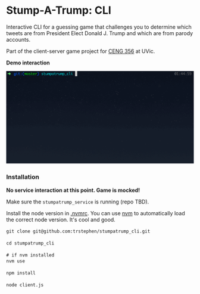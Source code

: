 Stump-A-Trump: CLI
=====
Interactive CLI for a guessing game that challenges you to determine which tweets are from President Elect Donald J. Trump and which are from parody accounts.

Part of the client-server game project for [CENG 356](http://www.ece.uvic.ca/~ceng356/) at UVic.

**Demo interaction**

![game.gif](./docs/game.gif)

### Installation
**No service interaction at this point. Game is mocked!**

Make sure the `stumpatrump_service` is running (repo TBD).

Install the node version in [.nvmrc](.nvmrc). You can use [nvm](https://github.com/creationix/nvm) to automatically load the correct node version. It's cool and good.
```shell
git clone git@github.com:trstephen/stumpatrump_cli.git

cd stumpatrump_cli

# if nvm installed
nvm use

npm install

node client.js
```
